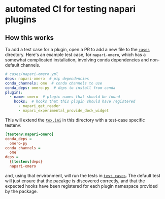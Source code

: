 # automated CI for testing napari plugins

## How this works

To add a test case for a plugin, open a PR to add a new file
to the [`cases`](cases) directory.  Here's an example test case, for
`napari-omero`, which has a somewhat complicated installation,
involving conda dependencies and non-default channels.

```yaml
# cases/napari-omero.yml
deps: napari-omero  # pip dependencies
conda_channels: ome  # conda channels to use
conda_deps: omero-py  # deps to install from conda
plugins:
  - name: omero  # plugin names that should be found
    hooks:  # hooks that this plugin should have registered
      - napari_get_reader
      - napari_experimental_provide_dock_widget
```

This will extend the [`tox.ini`](tox.ini) in this directory with
a test-case specific testenv:

```ini
[testenv:napari-omero]
conda_deps =
  omero-py
conda_channels =
  ome
deps =
  {[testenv]deps}
  napari-omero
```

and, using that environment, will run the tests in
[`test_cases`](test_cases.py). The default test will just ensure
that the pacakge is discovered correctly, and that the expected
hooks have been registered for each plugin namespace provided by
the package.
